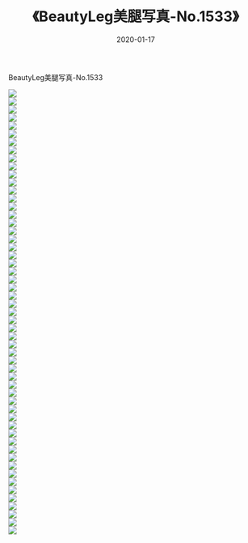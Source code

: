 ﻿---
layout: post
title:  《BeautyLeg美腿写真-No.1533》
date:   2020-01-17
img: http://img.660000.xyz/Sharelink/网络美图/2020/BeautyLeg美腿写真-No.1533/000.jpg
categories: [美女, 清纯, 唯美]
---

BeautyLeg美腿写真-No.1533

  ![](http://img.660000.xyz/Sharelink/网络美图/2020/BeautyLeg美腿写真-No.1533/001.jpg) <br> ![](http://img.660000.xyz/Sharelink/网络美图/2020/BeautyLeg美腿写真-No.1533/002.jpg) <br> ![](http://img.660000.xyz/Sharelink/网络美图/2020/BeautyLeg美腿写真-No.1533/003.jpg) <br> ![](http://img.660000.xyz/Sharelink/网络美图/2020/BeautyLeg美腿写真-No.1533/004.jpg) <br> ![](http://img.660000.xyz/Sharelink/网络美图/2020/BeautyLeg美腿写真-No.1533/005.jpg) <br> ![](http://img.660000.xyz/Sharelink/网络美图/2020/BeautyLeg美腿写真-No.1533/006.jpg) <br> ![](http://img.660000.xyz/Sharelink/网络美图/2020/BeautyLeg美腿写真-No.1533/007.jpg) <br> ![](http://img.660000.xyz/Sharelink/网络美图/2020/BeautyLeg美腿写真-No.1533/008.jpg) <br> ![](http://img.660000.xyz/Sharelink/网络美图/2020/BeautyLeg美腿写真-No.1533/009.jpg) <br> ![](http://img.660000.xyz/Sharelink/网络美图/2020/BeautyLeg美腿写真-No.1533/010.jpg) <br> ![](http://img.660000.xyz/Sharelink/网络美图/2020/BeautyLeg美腿写真-No.1533/011.jpg) <br> ![](http://img.660000.xyz/Sharelink/网络美图/2020/BeautyLeg美腿写真-No.1533/012.jpg) <br> ![](http://img.660000.xyz/Sharelink/网络美图/2020/BeautyLeg美腿写真-No.1533/013.jpg) <br> ![](http://img.660000.xyz/Sharelink/网络美图/2020/BeautyLeg美腿写真-No.1533/014.jpg) <br> ![](http://img.660000.xyz/Sharelink/网络美图/2020/BeautyLeg美腿写真-No.1533/015.jpg) <br> ![](http://img.660000.xyz/Sharelink/网络美图/2020/BeautyLeg美腿写真-No.1533/016.jpg) <br> ![](http://img.660000.xyz/Sharelink/网络美图/2020/BeautyLeg美腿写真-No.1533/017.jpg) <br> ![](http://img.660000.xyz/Sharelink/网络美图/2020/BeautyLeg美腿写真-No.1533/018.jpg) <br> ![](http://img.660000.xyz/Sharelink/网络美图/2020/BeautyLeg美腿写真-No.1533/019.jpg) <br> ![](http://img.660000.xyz/Sharelink/网络美图/2020/BeautyLeg美腿写真-No.1533/020.jpg) <br> ![](http://img.660000.xyz/Sharelink/网络美图/2020/BeautyLeg美腿写真-No.1533/021.jpg) <br> ![](http://img.660000.xyz/Sharelink/网络美图/2020/BeautyLeg美腿写真-No.1533/022.jpg) <br> ![](http://img.660000.xyz/Sharelink/网络美图/2020/BeautyLeg美腿写真-No.1533/023.jpg) <br> ![](http://img.660000.xyz/Sharelink/网络美图/2020/BeautyLeg美腿写真-No.1533/024.jpg) <br> ![](http://img.660000.xyz/Sharelink/网络美图/2020/BeautyLeg美腿写真-No.1533/025.jpg) <br> ![](http://img.660000.xyz/Sharelink/网络美图/2020/BeautyLeg美腿写真-No.1533/026.jpg) <br> ![](http://img.660000.xyz/Sharelink/网络美图/2020/BeautyLeg美腿写真-No.1533/027.jpg) <br> ![](http://img.660000.xyz/Sharelink/网络美图/2020/BeautyLeg美腿写真-No.1533/028.jpg) <br> ![](http://img.660000.xyz/Sharelink/网络美图/2020/BeautyLeg美腿写真-No.1533/029.jpg) <br> ![](http://img.660000.xyz/Sharelink/网络美图/2020/BeautyLeg美腿写真-No.1533/030.jpg) <br> ![](http://img.660000.xyz/Sharelink/网络美图/2020/BeautyLeg美腿写真-No.1533/031.jpg) <br> ![](http://img.660000.xyz/Sharelink/网络美图/2020/BeautyLeg美腿写真-No.1533/032.jpg) <br> ![](http://img.660000.xyz/Sharelink/网络美图/2020/BeautyLeg美腿写真-No.1533/033.jpg) <br> ![](http://img.660000.xyz/Sharelink/网络美图/2020/BeautyLeg美腿写真-No.1533/034.jpg) <br> ![](http://img.660000.xyz/Sharelink/网络美图/2020/BeautyLeg美腿写真-No.1533/035.jpg) <br> ![](http://img.660000.xyz/Sharelink/网络美图/2020/BeautyLeg美腿写真-No.1533/036.jpg) <br> ![](http://img.660000.xyz/Sharelink/网络美图/2020/BeautyLeg美腿写真-No.1533/037.jpg) <br> ![](http://img.660000.xyz/Sharelink/网络美图/2020/BeautyLeg美腿写真-No.1533/038.jpg) <br> ![](http://img.660000.xyz/Sharelink/网络美图/2020/BeautyLeg美腿写真-No.1533/039.jpg) <br> ![](http://img.660000.xyz/Sharelink/网络美图/2020/BeautyLeg美腿写真-No.1533/040.jpg) <br> ![](http://img.660000.xyz/Sharelink/网络美图/2020/BeautyLeg美腿写真-No.1533/041.jpg) <br> ![](http://img.660000.xyz/Sharelink/网络美图/2020/BeautyLeg美腿写真-No.1533/042.jpg) <br> ![](http://img.660000.xyz/Sharelink/网络美图/2020/BeautyLeg美腿写真-No.1533/043.jpg) <br> ![](http://img.660000.xyz/Sharelink/网络美图/2020/BeautyLeg美腿写真-No.1533/044.jpg) <br> ![](http://img.660000.xyz/Sharelink/网络美图/2020/BeautyLeg美腿写真-No.1533/045.jpg) <br> ![](http://img.660000.xyz/Sharelink/网络美图/2020/BeautyLeg美腿写真-No.1533/046.jpg) <br> ![](http://img.660000.xyz/Sharelink/网络美图/2020/BeautyLeg美腿写真-No.1533/047.jpg) <br> ![](http://img.660000.xyz/Sharelink/网络美图/2020/BeautyLeg美腿写真-No.1533/048.jpg) <br> ![](http://img.660000.xyz/Sharelink/网络美图/2020/BeautyLeg美腿写真-No.1533/049.jpg) <br> ![](http://img.660000.xyz/Sharelink/网络美图/2020/BeautyLeg美腿写真-No.1533/050.jpg) <br> ![](http://img.660000.xyz/Sharelink/网络美图/2020/BeautyLeg美腿写真-No.1533/051.jpg) <br> ![](http://img.660000.xyz/Sharelink/网络美图/2020/BeautyLeg美腿写真-No.1533/052.jpg) <br> ![](http://img.660000.xyz/Sharelink/网络美图/2020/BeautyLeg美腿写真-No.1533/053.jpg) <br> ![](http://img.660000.xyz/Sharelink/网络美图/2020/BeautyLeg美腿写真-No.1533/054.jpg) <br> ![](http://img.660000.xyz/Sharelink/网络美图/2020/BeautyLeg美腿写真-No.1533/055.jpg) <br>